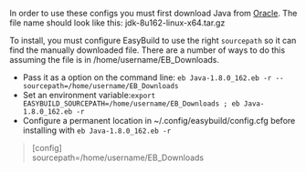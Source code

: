 In order to use these configs you must first download Java from [Oracle](http://www.oracle.com/technetwork/java/javase/downloads/index.html). The file name should look like this: jdk-8u162-linux-x64.tar.gz    

To install, you must configure EasyBuild to use the right `sourcepath` so it can find the manually downloaded file. There are a number of ways to do this assuming the file is in /home/username/EB_Downloads.  
* Pass it as a option on the command line: `eb Java-1.8.0_162.eb -r --sourcepath=/home/username/EB_Downloads`  
* Set an environment variable:`export EASYBUILD_SOURCEPATH=/home/username/EB_Downloads ; eb Java-1.8.0_162.eb -r`  
* Configure a permanent location in ~/.config/easybuild/config.cfg before installing with `eb Java-1.8.0_162.eb -r`
> [config]  
> sourcepath=/home/username/EB_Downloads
